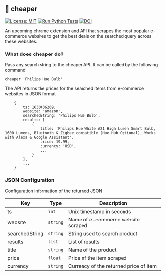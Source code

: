 ## :money_with_wings: cheaper

[![License: MIT](https://img.shields.io/badge/License-MIT-yellow.svg)](https://opensource.org/licenses/MIT) [![Run Python Tests](https://github.com/secheaper/cheaper/blob/main/.github/workflows/python-app.yml/badge.svg?branch=Moksh-17-Sept-Adding_Test_Cases)](https://github.com/secheaper/cheaper/blob/main/.github/workflows/python-app.yml) [![DOI](https://zenodo.org/badge/407550383.svg)](https://zenodo.org/badge/latestdoi/407550383)


An upcoming chrome extension and API that scrapes the most popular e-commerce websites to get the best deals on the searched query across these websites.

### What does cheaper do?
Pass any search string to the cheaper API. It can be called by the following command
<pre><code>cheaper 'Philips Hue Bulb'</code></pre>

The API returns the prices for the searched items from e-commerce websites in JSON format

```
    {
        ts: 1630436269,
        website: 'amazon',
        searchedString: 'Philips Hue Bulb',
        results: [
            {
                title: 'Philips Hue White A21 High Lumen Smart Bulb, 1600 Lumens, Bluetooth & Zigbee compatible (Hue Hub Optional), Works with Alexa & Google Assistant',
                price: 19.99,
                currency: 'USD',
                ...
            }
        ],
        ...
    }
```

### JSON Configuration
Configuration information of the returned JSON

| Key     | Type         | Description                        |
|---------|--------------|------------------------------------|
| ts      | ```int```    | Unix timestamp in seconds          |
| website | ```string``` | Name of e-commerce website scraped |
| searchedString | ```string``` | String used to search product |
| results | ```list``` | List of results  |
| title | ```string``` | Name of the product  |
| price | ```float``` | Price of the item scraped  |
| currency | ```string``` | Currency of the returned price of item  |

